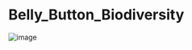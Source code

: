 # Belly_Button_Biodiversity

![image](https://user-images.githubusercontent.com/89496798/147891592-59cdcdb7-22c5-4468-a3eb-867bbcae0f08.png)
